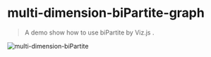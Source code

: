 # multi-dimension-biPartite-graph

> A demo show how to use biPartite by Viz.js .

![multi-dimension-biPartite](imgs/multi-dimension-biPartite.gif)

